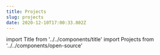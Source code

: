 ```yaml
---
title: Projects
slug: projects
date: 2020-12-10T17:00:33.802Z
---
```

import Title from '../../components/title'
import Projects from '../../components/open-source'

<Title headingLevel="p">A compilation of my latest Open Source projects on Github. Many of these projects are centered around various boilerplates and javascript frameworks.</Title>

<Projects />

